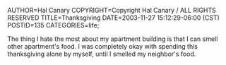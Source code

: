 AUTHOR=Hal Canary
COPYRIGHT=Copyright Hal Canary / ALL RIGHTS RESERVED
TITLE=Thanksgiving
DATE=2003-11-27 15:12:29-06:00 (CST)
POSTID=135
CATEGORIES=life;

The thing I hate the most about my apartment building is that I can smell other apartment's food. I was completely okay with spending this thanksgiving alone by myself, until I smelled my neighbor's food.
